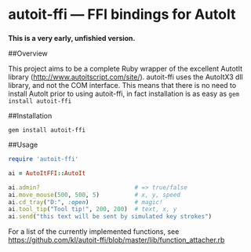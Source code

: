 autoit-ffi ― FFI bindings for AutoIt
==========

###

__This is a very early, unfishied version.__

##Overview

This project aims to be a complete Ruby wrapper of the excellent AutotIt library (http://www.autoitscript.com/site/). autoit-ffi uses the AutoItX3 dll library, and not the COM interface. This means that there is no need to install AutoIt prior to using autoit-ffi, in fact installation is as easy as ```gem install autoit-ffi```

##Installation

```gem install autoit-ffi```

##Usage

```ruby
require 'autoit-ffi'

ai = AutoItFFI::AutoIt

ai.admin?                           # => true/false
ai.move_mouse(500, 500, 5)          # x, y, speed
ai.cd_tray("D:", :open)             # magic!
ai.tool_tip("Tool tip!", 200, 200)  # text, x, y
ai.send("this text will be sent by simulated key strokes")
```

For a list of the currently implemented functions, see https://github.com/kl/autoit-ffi/blob/master/lib/function_attacher.rb
